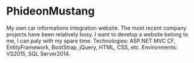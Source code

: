 # PhideonMustang
My own car informations integration website. The most recent company projects have been relatively busy. I want to develop a website belong to me, I can paly with my spare time. Technologies: ASP.NET MVC CF, EntityFramework, BootStrap, jQuery, HTML, CSS, etc. Environments: VS2015, SQL Server2014.
